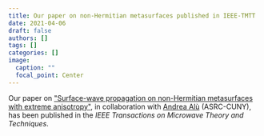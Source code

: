 ```yaml
---
title: Our paper on non-Hermitian metasurfaces published in IEEE-TMTT
date: 2021-04-06
draft: false
authors: []
tags: []
categories: []
image:
  caption: ""
  focal_point: Center
---
```

Our paper on ["Surface-wave propagation on non-Hermitian metasurfaces with extreme anisotropy"](/publication/ij-149-ieee-tmtt-69-2021),
in collaboration with [Andrea Alù](http://www.alulab.org) (ASRC-CUNY),
has been published in the *IEEE Transactions on Microwave Theory and Techniques*.